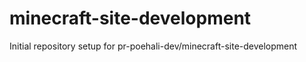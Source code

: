 # minecraft-site-development

Initial repository setup for pr-poehali-dev/minecraft-site-development